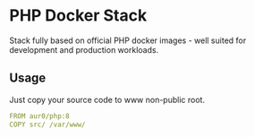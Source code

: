 # PHP Docker Stack

Stack fully based on official PHP docker images - well suited for development and production workloads.

## Usage

Just copy your source code to www non-public root.

```yaml
FROM aur0/php:8
COPY src/ /var/www/
```
